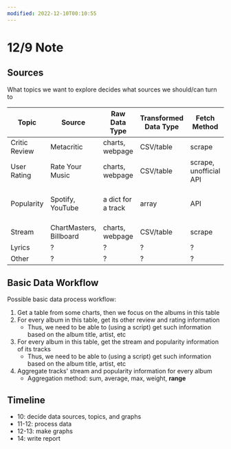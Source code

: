 ```yaml
---
modified: 2022-12-10T00:10:55
---
```


# 12/9 Note

## Sources

What topics we want to explore decides what sources we should/can turn to

| Topic         | Source                  | Raw Data Type      | Transformed Data Type | Fetch Method           | Main Features                         |
| ------------- | ----------------------- | ------------------ | --------------------- | ---------------------- | ------------------------------------- |
| Critic Review | Metacritic              | charts, webpage    | CSV/table             | scrape                 | rank, score                           |
| User Rating   | Rate Your Music         | charts, webpage    | CSV/table             | scrape, unofficial API | rank, score, genre                    |
| Popularity    | Spotify, YouTube        | a dict for a track | array                 | API                    | popularity, region, acoustic features |
| Stream        | ChartMasters, Billboard | charts, webpage    | CSV/table             | scrape                 | rank, stream                          |
| Lyrics        | ?                       | ?                  | ?                     | ?                      | ?                                     |
| Other         | ?                       | ?                  | ?                     | ?                      | ?                                     |

## Basic Data Workflow

Possible basic data process workflow:

1. Get a table from some charts, then we focus on the albums in this table
2. For every album in this table, get its other review and rating information
    - Thus, we need to be able to (using a script) get such information based on the album title, artist, etc
3. For every album in this table, get the stream and popularity information of its tracks
    - Thus, we need to be able to (using a script) get such information based on the album title, artist, etc
4. Aggregate tracks' stream and popularity information for every album
    - Aggregation method: sum, average, max, weight, **range**

## Timeline

- 10: decide data sources, topics, and graphs
- 11-12: process data
- 12-13: make graphs
- 14: write report

